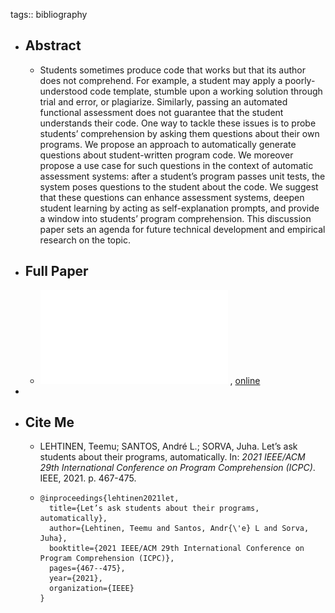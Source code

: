 tags:: bibliography

- ## Abstract
	- Students sometimes produce code that works but that its author does not comprehend. For example, a student may apply a poorly-understood code template, stumble upon a working solution through trial and error, or plagiarize. Similarly, passing an automated functional assessment does not guarantee that the student understands their code. One way to tackle these issues is to probe students’ comprehension by asking them questions about their own programs. We propose an approach to automatically generate questions about student-written program code. We moreover propose a use case for such questions in the context of automatic assessment systems: after a student’s program passes unit tests, the system poses questions to the student about the code. We suggest that these questions can enhance assessment systems, deepen student learning by acting as self-explanation prompts, and provide a window into students’ program comprehension. This discussion paper sets an agenda for future technical development and empirical research on the topic.
- ## Full Paper
	- ![local copy](../assets/lets-ask-students-about-their-programs-automatically_1677432839837_0.pdf) , [online](https://arxiv.org/pdf/2103.11138.pdf)
-
- ## Cite Me
	- LEHTINEN, Teemu; SANTOS, André L.; SORVA, Juha. Let’s ask students about their programs, automatically. In: *2021 IEEE/ACM 29th International Conference on Program Comprehension (ICPC)*. IEEE, 2021. p. 467-475.
	- ```
	  @inproceedings{lehtinen2021let,
	    title={Let’s ask students about their programs, automatically},
	    author={Lehtinen, Teemu and Santos, Andr{\'e} L and Sorva, Juha},
	    booktitle={2021 IEEE/ACM 29th International Conference on Program Comprehension (ICPC)},
	    pages={467--475},
	    year={2021},
	    organization={IEEE}
	  }
	  ```
